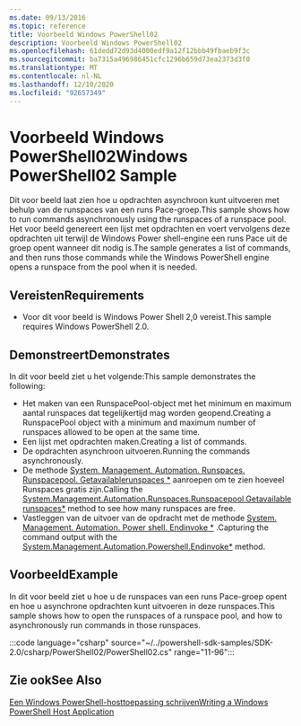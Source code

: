 ```yaml
---
ms.date: 09/13/2016
ms.topic: reference
title: Voorbeeld Windows PowerShell02
description: Voorbeeld Windows PowerShell02
ms.openlocfilehash: 61dedd72d93d4000edf9a12f12bbb49fbaeb9f3c
ms.sourcegitcommit: ba7315a496986451cfc1296b659d73ea2373d3f0
ms.translationtype: MT
ms.contentlocale: nl-NL
ms.lasthandoff: 12/10/2020
ms.locfileid: "92657349"
---
```

# <a name="windows-powershell02-sample"></a><span data-ttu-id="927f7-103">Voorbeeld Windows PowerShell02</span><span class="sxs-lookup"><span data-stu-id="927f7-103">Windows PowerShell02 Sample</span></span>

<span data-ttu-id="927f7-104">Dit voor beeld laat zien hoe u opdrachten asynchroon kunt uitvoeren met behulp van de runspaces van een runs Pace-groep.</span><span class="sxs-lookup"><span data-stu-id="927f7-104">This sample shows how to run commands asynchronously using the runspaces of a runspace pool.</span></span> <span data-ttu-id="927f7-105">Het voor beeld genereert een lijst met opdrachten en voert vervolgens deze opdrachten uit terwijl de Windows Power shell-engine een runs Pace uit de groep opent wanneer dit nodig is.</span><span class="sxs-lookup"><span data-stu-id="927f7-105">The sample generates a list of commands, and then runs those commands while the Windows PowerShell engine opens a runspace from the pool when it is needed.</span></span>

## <a name="requirements"></a><span data-ttu-id="927f7-106">Vereisten</span><span class="sxs-lookup"><span data-stu-id="927f7-106">Requirements</span></span>

- <span data-ttu-id="927f7-107">Voor dit voor beeld is Windows Power Shell 2,0 vereist.</span><span class="sxs-lookup"><span data-stu-id="927f7-107">This sample requires Windows PowerShell 2.0.</span></span>

## <a name="demonstrates"></a><span data-ttu-id="927f7-108">Demonstreert</span><span class="sxs-lookup"><span data-stu-id="927f7-108">Demonstrates</span></span>

<span data-ttu-id="927f7-109">In dit voor beeld ziet u het volgende:</span><span class="sxs-lookup"><span data-stu-id="927f7-109">This sample demonstrates the following:</span></span>

- <span data-ttu-id="927f7-110">Het maken van een RunspacePool-object met het minimum en maximum aantal runspaces dat tegelijkertijd mag worden geopend.</span><span class="sxs-lookup"><span data-stu-id="927f7-110">Creating a RunspacePool object with a minimum and maximum number of runspaces allowed to be open at the same time.</span></span>
- <span data-ttu-id="927f7-111">Een lijst met opdrachten maken.</span><span class="sxs-lookup"><span data-stu-id="927f7-111">Creating a list of commands.</span></span>
- <span data-ttu-id="927f7-112">De opdrachten asynchroon uitvoeren.</span><span class="sxs-lookup"><span data-stu-id="927f7-112">Running the commands asynchronously.</span></span>
- <span data-ttu-id="927f7-113">De methode [System. Management. Automation. Runspaces. Runspacepool. Getavailablerunspaces \*](/dotnet/api/System.Management.Automation.Runspaces.RunspacePool.GetAvailableRunspaces) aanroepen om te zien hoeveel Runspaces gratis zijn.</span><span class="sxs-lookup"><span data-stu-id="927f7-113">Calling the [System.Management.Automation.Runspaces.Runspacepool.Getavailablerunspaces\*](/dotnet/api/System.Management.Automation.Runspaces.RunspacePool.GetAvailableRunspaces) method to see how many runspaces are free.</span></span>
- <span data-ttu-id="927f7-114">Vastleggen van de uitvoer van de opdracht met de methode [System. Management. Automation. Power shell. Endinvoke \*](/dotnet/api/System.Management.Automation.PowerShell.EndInvoke) .</span><span class="sxs-lookup"><span data-stu-id="927f7-114">Capturing the command output with the [System.Management.Automation.Powershell.Endinvoke\*](/dotnet/api/System.Management.Automation.PowerShell.EndInvoke) method.</span></span>

## <a name="example"></a><span data-ttu-id="927f7-115">Voorbeeld</span><span class="sxs-lookup"><span data-stu-id="927f7-115">Example</span></span>

<span data-ttu-id="927f7-116">In dit voor beeld ziet u hoe u de runspaces van een runs Pace-groep opent en hoe u asynchrone opdrachten kunt uitvoeren in deze runspaces.</span><span class="sxs-lookup"><span data-stu-id="927f7-116">This sample shows how to open the runspaces of a runspace pool, and how to asynchronously run commands in those runspaces.</span></span>

:::code language="csharp" source="~/../powershell-sdk-samples/SDK-2.0/csharp/PowerShell02/PowerShell02.cs" range="11-96":::

## <a name="see-also"></a><span data-ttu-id="927f7-117">Zie ook</span><span class="sxs-lookup"><span data-stu-id="927f7-117">See Also</span></span>

[<span data-ttu-id="927f7-118">Een Windows PowerShell-hosttoepassing schrijven</span><span class="sxs-lookup"><span data-stu-id="927f7-118">Writing a Windows PowerShell Host Application</span></span>](./writing-a-windows-powershell-host-application.md)
